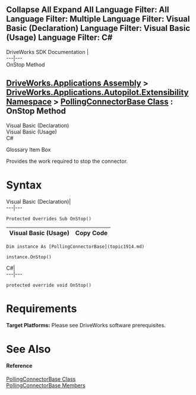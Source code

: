 Collapse All Expand All Language Filter: All  Language Filter: Multiple  Language Filter: Visual Basic (Declaration) Language Filter: Visual Basic (Usage) Language Filter: C#  
---  
DriveWorks SDK Documentation  |   
---|---  
OnStop Method   
  
[DriveWorks.Applications Assembly](topic13.md) > [DriveWorks.Applications.Autopilot.Extensibility Namespace](topic1633.md) > [PollingConnectorBase Class](topic1914.md) : OnStop Method  
---  
  
Visual Basic (Declaration)    
Visual Basic (Usage)    
C# 

Glossary Item Box

Provides the work required to stop the connector. 

# Syntax

Visual Basic (Declaration)|   
---|---  
      
    
    Protected Overrides Sub OnStop()   
  
Visual Basic (Usage)| Copy Code  
---|---  
      
    
    Dim instance As [PollingConnectorBase](topic1914.md)
     
    instance.OnStop()  
  
C#|   
---|---  
      
    
    protected override void OnStop()  
  
# Requirements

**Target Platforms:** Please see DriveWorks software prerequisites.

# See Also

#### Reference

[PollingConnectorBase Class](topic1914.md)   
[PollingConnectorBase Members](topic1915.md)


